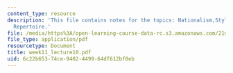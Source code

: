 ```yaml
---
content_type: resource
description: 'This file contains notes for the topics: Nationalism,Style Characteristics,
  Repertoire.'
file: /media/https%3A/open-learning-course-data-rc.s3.amazonaws.com/21m-011-introduction-to-western-music-spring-2006/6c22b65374ce9402449964df612bf0eb_week11_lecture10.pdf
file_type: application/pdf
resourcetype: Document
title: week11_lecture10.pdf
uid: 6c22b653-74ce-9402-4499-64df612bf0eb
---
```

